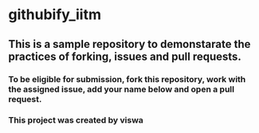 # githubify_iitm

## This is a sample repository to demonstarate the practices of forking, issues and pull requests.

### To be eligible for submission, fork this repository, work with the assigned issue, add your name below and open a pull request.

### This project was created by viswa 
